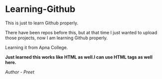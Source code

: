# Learning-Github
This is just to learn Github properly.

There have been repos before this, but at that time I just wanted to upload those projects, now I am learning Github properly.

Learning it from Apna College.

<b>Just learned this works like HTML as well.I can use HTML tags as well here.</b>

<i>Author - Preet </i>
